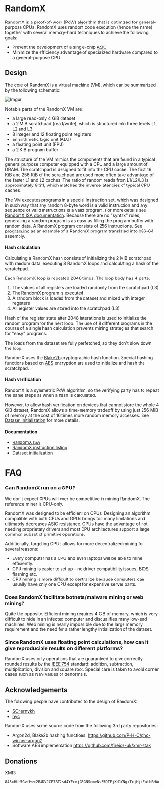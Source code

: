


# RandomX
RandomX is a proof-of-work (PoW) algorithm that is optimized for general-purpose CPUs. RandomX uses random code execution (hence the name) together with several memory-hard techniques to achieve the following goals:

* Prevent the development of a single-chip [ASIC](https://en.wikipedia.org/wiki/Application-specific_integrated_circuit)
* Minimize the efficiency advantage of specialized hardware compared to a general-purpose CPU

## Design

The core of RandomX is a virtual machine (VM), which can be summarized by the following schematic:

![Imgur](https://i.imgur.com/8RYNWLk.png)

Notable parts of the RandomX VM are:

* a large read-only 4 GiB dataset
* a 2 MiB scratchpad (read/write), which is structured into three levels L1, L2 and L3
* 8 integer and 12 floating point registers
* an arithmetic logic unit (ALU)
* a floating point unit (FPU)
* a 2 KiB program buffer

The structure of the VM mimics the components that are found in a typical general purpose computer equipped with a CPU and a large amount of DRAM. The scratchpad is designed to fit into the CPU cache. The first 16 KiB and 256 KiB of the scratchpad are used more often take advantage of the faster L1 and L2 caches. The ratio of random reads from L1/L2/L3 is approximately 9:3:1, which matches the inverse latencies of typical CPU caches.

The VM executes programs in a special instruction set, which was designed in such way that any random 8-byte word is a valid instruction and any sequence of valid instructions is a valid program. For more details see [RandomX ISA documentation](doc/isa.md). Because there are no "syntax" rules, generating a random program is as easy as filling the program buffer with random data. A RandomX program consists of 256 instructions. See [program.inc](../src/program.inc) as an example of a RandomX program translated into x86-64 assembly.

#### Hash calculation

Calculating a RandomX hash consists of initializing the 2 MiB scratchpad with random data, executing 8 RandomX loops and calculating a hash of the scratchpad.

Each RandomX loop is repeated 2048 times. The loop body has 4 parts:
1. The values of all registers are loaded randomly from the scratchpad (L3)
2. The RandomX program is executed
3. A random block is loaded from the dataset and mixed with integer registers
4. All register values are stored into the scratchpad (L3)

Hash of the register state after 2048 interations is used to initialize the random program for the next loop. The use of 8 different programs in the course of a single hash calculation prevents mining strategies that search for "easy" programs.

The loads from the dataset are fully prefetched, so they don't slow down the loop.

RandomX uses the [Blake2b](https://en.wikipedia.org/wiki/BLAKE_%28hash_function%29#BLAKE2) cryptographic hash function. Special hashing functions based on [AES](https://en.wikipedia.org/wiki/Advanced_Encryption_Standard) encryption are used to initialize and hash the scratchpad.

#### Hash verification

RandomX is a symmetric PoW algorithm, so the verifying party has to repeat the same steps as when a hash is calculated.

However, to allow hash verification on devices that cannot store the whole 4 GiB dataset, RandomX allows a time-memory tradeoff by using just 256 MiB of memory at the cost of 16 times more random memory accesses. See [Dataset initialization](doc/dataset.md) for more details.

#### Documentation
* [RandomX ISA](doc/isa.md)
* [RandomX instruction listing](doc/isa-ops.md)
* [Dataset initialization](doc/dataset.md)

# FAQ

### Can RandomX run on a GPU?

We don't expect GPUs will ever be competitive in mining RandomX. The reference miner is CPU-only.

RandomX was designed to be efficient on CPUs. Designing an algorithm compatible with both CPUs and GPUs brings too many limitations and ultimately decreases ASIC resistance. CPUs have the advantage of not needing proprietary drivers and most CPU architectures support a large common subset of primitive operations.

Additionally, targeting CPUs allows for more decentralized mining for several reasons:

* Every computer has a CPU and even laptops will be able to mine efficiently.
* CPU mining is easier to set up - no driver compatibility issues, BIOS flashing etc.
* CPU mining is more difficult to centralize because computers can usually have only one CPU except for expensive server parts.

### Does RandomX facilitate botnets/malware mining or web mining?
Quite the opposite. Efficient mining requires 4 GiB of memory, which is very difficult to hide in an infected computer and disqualifies many low-end machines. Web mining is nearly impossible due to the large memory requirement and the need for a rather lengthy initialization of the dataset.

### Since RandomX uses floating point calculations, how can it give reproducible results on different platforms?

RandomX uses only operations that are guaranteed to give correctly rounded results by the [IEEE 754](https://en.wikipedia.org/wiki/IEEE_754) standard: addition, subtraction, multiplication, division and square root. Special care is taken to avoid corner cases such as NaN values or denormals.

## Acknowledgements
The following people have contributed to the design of RandomX:
* [SChernykh](https://github.com/SChernykh)
* [hyc](https://github.com/hyc)

RandomX uses some source code from the following 3rd party repositories:
* Argon2d, Blake2b hashing functions: https://github.com/P-H-C/phc-winner-argon2
* Software AES implementation https://github.com/fireice-uk/xmr-stak

## Donations
XMR:
```
845xHUh5GvfHwc2R8DVJCE7BT2sd4YEcmjG8GNSdmeNsP5DTEjXd1CNgxTcjHjiFuthRHAoVEJjM7GyKzQKLJtbd56xbh7V
```
